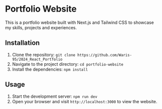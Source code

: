 # Portfolio Website

This is a portfolio website built with Next.js and Tailwind CSS to showcase my skills, projects and experiences. 

## Installation

1. Clone the repository: `git clone https://github.com/Waris-95/2024_React_Portfolio`
2. Navigate to the project directory: `cd portfolio-website`
3. Install the dependencies: `npm install`

## Usage

1. Start the development server: `npm run dev`
2. Open your browser and visit `http://localhost:3000` to view the website.
